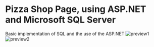# Pizza Shop Page, using ASP.NET and Microsoft SQL Server
Basic implementation of SQL and the use of the ASP.NET
![preview1](images/1.png)
![preview2](images/2.png)

